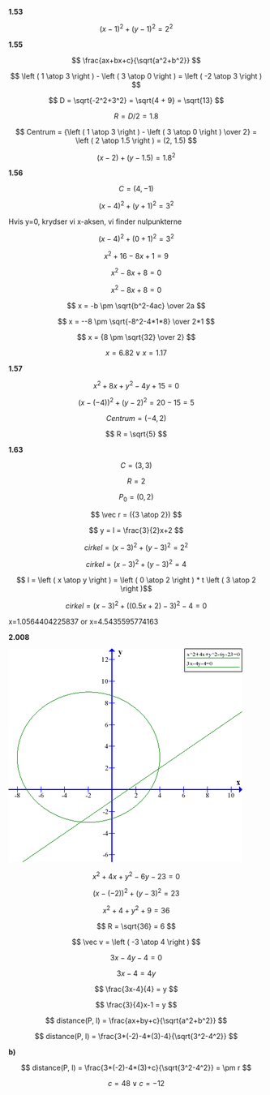 **1.53**

$$ (x-1)^2 + (y-1)^2 = 2^2 $$

**1.55**


$$ \frac{ax+bx+c}{\sqrt{a^2+b^2}} $$

$$ \left ( 1 \atop 3 \right ) - \left ( 3 \atop 0 \right ) = \left ( -2 \atop 3 \right ) $$

$$ D = \sqrt{-2^2+3^2} = \sqrt{4 + 9} = \sqrt{13} $$

$$ R = D/2 = 1.8 $$

$$ Centrum = {\left ( 1 \atop 3 \right ) - \left ( 3 \atop 0 \right ) \over 2} = \left ( 2 \atop 1.5 \right ) = (2, 1.5) $$

$$ (x-2) + (y - 1.5)= 1.8^2 $$

**1.56**

$$ C = (4, -1) $$

$$ (x-4)^2 + (y+1)^2 = 3^2 $$

Hvis y=0, krydser vi x-aksen, vi finder nulpunkterne

$$ (x-4)^2 + (0+1)^2 = 3^2 $$

$$ x^2+16-8x + 1 = 9 $$

$$ x^2-8x + 8 = 0 $$

$$ x^2-8x + 8 = 0 $$

$$ x = -b \pm \sqrt{b^2-4ac} \over 2a $$

$$ x = --8 \pm \sqrt{-8^2-4*1*8} \over 2*1 $$

$$ x = {8 \pm \sqrt{32} \over 2} $$

$$ x = 6.82 \lor x = 1.17 $$

**1.57**

$$ x^2 + 8x + y^2 - 4y + 15 = 0 $$

$$ (x-(-4))^2 + (y-2)^2 = 20-15  = 5 $$

$$ Centrum = (-4, 2) $$

$$ R = \sqrt{5} $$

**1.63**

$$ C = (3,3) $$

$$ R = 2 $$

$$ P_0 = (0,2) $$

$$ \vec r = ({3 \atop 2}) $$


$$ y = l = \frac{3}{2}x+2 $$

$$ cirkel = (x-3)^2 + (y-3)^2 = 2^2 $$

$$ cirkel = (x-3)^2 + (y-3)^2 = 4 $$

$$ l = \left ( x \atop y \right ) = \left ( 0 \atop 2 \right ) * t \left ( 3 \atop 2 \right )$$

$$ cirkel = (x-3)^2 + ((0.5x+2)-3)^2 -4 = 0 $$

x=1.0564404225837 or x=4.5435595774163

**2.008**

![](2008-1.png)

$$ x^2+4x+y^2-6y-23 =0 $$

$$ (x-(-2))^2+(y-3)^2 = 23 $$

$$ x^2+4+y^2+9 = 36 $$

$$ R = \sqrt{36} = 6 $$

$$ \vec v = \left ( -3 \atop 4 \right ) $$

$$ 3x-4y-4 = 0 $$

$$ 3x-4 = 4y $$

$$ \frac{3x-4}{4} = y $$

$$ \frac{3}{4}x-1 = y $$

$$ distance(P, l) = \frac{ax+by+c}{\sqrt{a^2+b^2}} $$

$$ distance(P, l) = \frac{3*(-2)-4*(3)-4}{\sqrt{3^2-4^2}} $$

**b)**

$$ distance(P, l) = \frac{3*(-2)-4*(3)+c}{\sqrt{3^2-4^2}} = \pm r $$

$$ c = 48 \lor c = -12 $$
